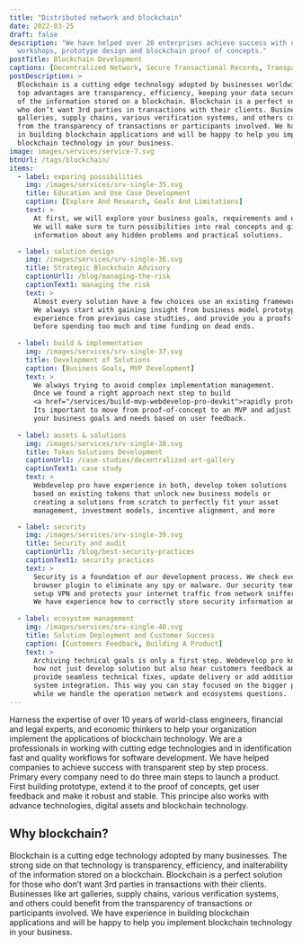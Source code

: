 ```yaml
---
title: "Distributed network and blockchain"
date: 2022-03-25
draft: false
description: "We have helped over 20 enterprises achieve success with our training 
  workshops, prototype design and blockchain proof of concepts."
postTitle: Blockchain Development
captions: [Decentralized Network, Secure Transactional Records, Transparency, Manage Efficiency]
postDescription: >
  Blockchain is a cutting edge technology adopted by businesses worldwide. Amongst its 
  top advantages are transparency, efficiency, keeping your data secure, and inalterability 
  of the information stored on a blockchain. Blockchain is a perfect solution for those 
  who don’t want 3rd parties in transactions with their clients. Businesses like art 
  galleries, supply chains, various verification systems, and others could benefit 
  from the transparency of transactions or participants involved. We have experience 
  in building blockchain applications and will be happy to help you implement 
  blockchain technology in your business. 
image: images/services/service-7.svg
btnUrl: /tags/blockchain/
items:
  - label: exporing possibilities
    img: /images/services/srv-single-35.svg
    title: Education and Use Case Development
    caption: [Explore And Research, Goals And Limitations]
    text: >
      At first, we will explore your business goals, requirements and existing limitations. 
      We will make sure to turn possibilities into real concepts and give you correct 
      information about any hidden problems and practical solutions.

  - label: solution design
    img: /images/services/srv-single-36.svg
    title: Strategic Blockchain Advisory
    captionUrl1: /blog/managing-the-risk
    captionText1: managing the risk
    text: >
      Almost every solution have a few choices use an existing framework or build your own. 
      We always start with gaining insight from business model prototyping, use our 
      experience from previous case studties, and provide you a proofs-of-concept 
      before spending too much and time funding on dead ends.
  
  - label: build & implementation
    img: /images/services/srv-single-37.svg
    title: Development of Solutions
    caption: [Business Goals, MVP Development]
    text: >
      We always trying to avoid complex implementation management. 
      Once we found a right approach next step to build 
      <a href="/services/build-mvp-webdevelop-pro-devkit">rapidly prototype.</a> 
      Its important to move from proof-of-concept to an MVP and adjust 
      your business goals and needs based on user feedback.
  
  - label: assets & solutions
    img: /images/services/srv-single-38.svg
    title: Token Solutions Development
    captionUrl1: /case-studies/decentralized-art-gallery
    captionText1: case study
    text: >
      Webdevelop pro have experience in both, develop token solutions 
      based on existing tokens that unlock new business models or 
      creating a solutions from scratch to perfectly fit your asset 
      management, investment models, incentive alignment, and more

  - label: security
    img: /images/services/srv-single-39.svg
    title: Security and audit
    captionUrl1: /blog/best-security-practices
    captionText1: security practices
    text: >
      Security is a foundation of our development process. We check every software add-ons, 
      browser plugin to eliminate any spy or malware. Our security team will 
      setup VPN and protects your internet traffic from network sniffers. 
      We have experience how to correctly store security information and keys management.
  
  - label: ecosystem management
    img: /images/services/srv-single-40.svg
    title: Solution Deployment and Customer Success
    caption: [Customers Feedback, Building A Product]
    text: >
      Archiving technical goals is only a first step. Webdevelop pro knows 
      how not just develop solution but also hear customers feedback and 
      provide seamless technical fixes, update delivery or add additional 
      system integration. This way you can stay focused on the bigger picture 
      while we handle the operation network and ecosystems questions.
---
```


Harness the expertise of over 10 years of world-class engineers, financial and legal experts, and economic thinkers to help your organization implement the applications of blockchain technology.
We are a professionals in working with cutting edge technologies and in identification fast and quality workflows for software development. We have helped companies to achieve success with transparent step by step process. Primary every company need to do three main steps to launch a product. First building prototype, extend it to the proof of concepts, get user feedback and make it robust and stable. This principe also works with advance technologies, digital assets and blockchain technology.

<!-- section break -->

## Why blockchain?

Blockchain is a cutting edge technology adopted by many businesses. The strong side on that technology is transparency, efficiency, and inalterability of the information stored on a blockchain. Blockchain is a perfect solution for those who don’t want 3rd parties in transactions with their clients. Businesses like art galleries, supply chains, various verification systems, and others could benefit from the transparency of transactions or participants involved. We have experience in building blockchain applications and will be happy to help you implement blockchain technology in your business.